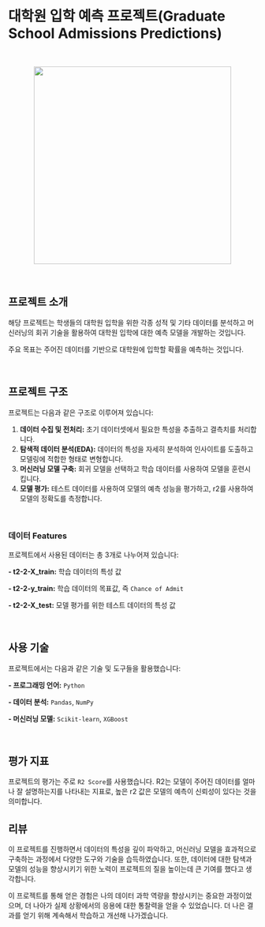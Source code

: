 # 대학원 입학 예측 프로젝트(Graduate School Admissions Predictions)

<br/>

<code><p align="center"><img height = "400"
src =https://github.com/siilver94/Graduate-School-Admissions-Predictions/assets/57824945/065f4559-e8d6-4fb1-aa4f-aa123a6dc661></p></code>


<br/>

## 프로젝트 소개

해당 프로젝트는 학생들의 대학원 입학을 위한 각종 성적 및 기타 데이터를 분석하고 머신러닝의 회귀 기술을 활용하여 대학원 입학에 대한 예측 모델을 개발하는 것입니다. 

주요 목표는 주어진 데이터를 기반으로 대학원에 입학할 확률을 예측하는 것입니다.

<br/>

## 프로젝트 구조

프로젝트는 다음과 같은 구조로 이루어져 있습니다:

1. **데이터 수집 및 전처리:** 초기 데이터셋에서 필요한 특성을 추출하고 결측치를 처리합니다.
2. **탐색적 데이터 분석(EDA):** 데이터의 특성을 자세히 분석하여 인사이트를 도출하고 모델링에 적합한 형태로 변형합니다.
3. **머신러닝 모델 구축:** 회귀 모델을 선택하고 학습 데이터를 사용하여 모델을 훈련시킵니다.
4. **모델 평가:** 테스트 데이터를 사용하여 모델의 예측 성능을 평가하고, r2를 사용하여 모델의 정확도를 측정합니다.


<br/>

### 데이터 Features

프로젝트에서 사용된 데이터는 총 3개로 나누어져 있습니다:

**- t2-2-X_train:** 학습 데이터의 특성 값

**- t2-2-y_train:** 학습 데이터의 목표값, 즉 `Chance of Admit`

**- t2-2-X_test:** 모델 평가를 위한 테스트 데이터의 특성 값

<br/>

## 사용 기술

프로젝트에서는 다음과 같은 기술 및 도구들을 활용했습니다:

**- 프로그래밍 언어:** `Python`

**- 데이터 분석:** `Pandas`, `NumPy`

**- 머신러닝 모델:** `Scikit-learn`, `XGBoost`

<br/>


## 평가 지표

프로젝트의 평가는 주로 `R2 Score`를 사용했습니다. R2는 모델이 주어진 데이터를 얼마나 잘 설명하는지를 나타내는 지표로, 높은 r2 값은 모델의 예측이 신뢰성이 있다는 것을 의미합니다.

## 리뷰

이 프로젝트를 진행하면서 데이터의 특성을 깊이 파악하고, 머신러닝 모델을 효과적으로 구축하는 과정에서 다양한 도구와 기술을 습득하였습니다. 
또한, 데이터에 대한 탐색과 모델의 성능을 향상시키기 위한 노력이 프로젝트의 질을 높이는데 큰 기여를 했다고 생각합니다.

이 프로젝트를 통해 얻은 경험은 나의 데이터 과학 역량을 향상시키는 중요한 과정이었으며, 더 나아가 실제 상황에서의 응용에 대한 통찰력을 얻을 수 있었습니다. 
더 나은 결과를 얻기 위해 계속해서 학습하고 개선해 나가겠습니다.
